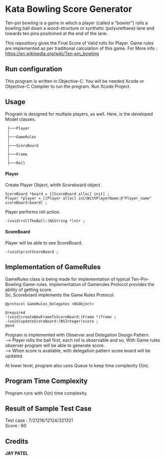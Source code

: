 # Kata Bowling Score Generator

Ten-pin bowling is a game in which a player (called a "bowler") rolls a bowling ball down a wood-structure or synthetic (polyurethane) lane and towards ten pins positioned at the end of the lane.

This repositiory gives the Final Score of Valid rolls for Player. Game rules are implemented as per traditional calculation of this game. 
For More info : https://en.wikipedia.org/wiki/Ten-pin_bowling

## Run configuration

This program is written in Objective-C. You will be needed Xcode or Objective-C Compiler to run the program.
Run Xcode Project.

## Usage

Program is designed for multiple players, as well. 
Here, is the developed Model classes.

```
 ├───Player
 │
 ├───GameRules
 │
 ├───ScoreBoard
 │
 ├───Frame
 │
 ├───Roll
```

#### Player

Create Player Object, whith Scoreboard object. 

```
ScoreBoard *board = [[ScoreBoard alloc] init] ;
Player *player = [[Player alloc] initWithPlayerName:@"Player_name" scoreBoard:board] ;
```

Player performs roll action.

```
-(void)rollTheBall:(NSString *)str ;
```

#### ScoreBoard 

Player will be able to see ScoreBoard.

```
-(void)printScoreBoard ;
```

## Implementation of GameRules

GameRules class is being made for implementation of typical Ten-Pin-Bowling Game-rules. Implementation of Gamerules Protocol provides the ability of getting score.<br/>
So, Scoreboard implements the Game Rules Protocol. 

```
@protocol GameRules_Delegates <NSObject>

@required
-(void)createNewFrameToScoreBoard:(Frame *)frame ;
-(void)updateScoreBoard:(NSInteger)score ;
@end
```

Program is implemented with Observer and Delegation Design Pattern.<br/>
--> Player rolls the ball first, each roll is observable and so, With Game rules observer program will be able to generate score.<br/>
--> When score is available, with delegation pattern score board will be updated.<br/>

At lower level, program also uses Queue to keep time complexity O(n). 


## Program Time Complexity

Program runs with O(n) time complexity.


## Result of Sample Test Case

Test case : 7/21216/12124/321321 <br/>
Score : 60

## Credits

**JAY PATEL**
